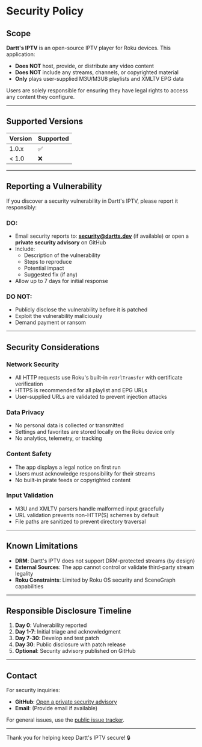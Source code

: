 # Security Policy

## Scope

**Dartt's IPTV** is an open-source IPTV player for Roku devices. This application:

- **Does NOT** host, provide, or distribute any video content
- **Does NOT** include any streams, channels, or copyrighted material
- **Only** plays user-supplied M3U/M3U8 playlists and XMLTV EPG data

Users are solely responsible for ensuring they have legal rights to access any content they configure.

---

## Supported Versions

| Version | Supported          |
| ------- | ------------------ |
| 1.0.x   | :white_check_mark: |
| < 1.0   | :x:                |

---

## Reporting a Vulnerability

If you discover a security vulnerability in Dartt's IPTV, please report it responsibly:

### DO:
- Email security reports to: **security@dartts.dev** (if available) or open a **private security advisory** on GitHub
- Include:
  - Description of the vulnerability
  - Steps to reproduce
  - Potential impact
  - Suggested fix (if any)
- Allow up to 7 days for initial response

### DO NOT:
- Publicly disclose the vulnerability before it is patched
- Exploit the vulnerability maliciously
- Demand payment or ransom

---

## Security Considerations

### Network Security
- All HTTP requests use Roku's built-in `roUrlTransfer` with certificate verification
- HTTPS is recommended for all playlist and EPG URLs
- User-supplied URLs are validated to prevent injection attacks

### Data Privacy
- No personal data is collected or transmitted
- Settings and favorites are stored locally on the Roku device only
- No analytics, telemetry, or tracking

### Content Safety
- The app displays a legal notice on first run
- Users must acknowledge responsibility for their streams
- No built-in pirate feeds or copyrighted content

### Input Validation
- M3U and XMLTV parsers handle malformed input gracefully
- URL validation prevents non-HTTP(S) schemes by default
- File paths are sanitized to prevent directory traversal

---

## Known Limitations

- **DRM**: Dartt's IPTV does not support DRM-protected streams (by design)
- **External Sources**: The app cannot control or validate third-party stream legality
- **Roku Constraints**: Limited by Roku OS security and SceneGraph capabilities

---

## Responsible Disclosure Timeline

1. **Day 0**: Vulnerability reported
2. **Day 1-7**: Initial triage and acknowledgment
3. **Day 7-30**: Develop and test patch
4. **Day 30**: Public disclosure with patch release
5. **Optional**: Security advisory published on GitHub

---

## Contact

For security inquiries:
- **GitHub**: [Open a private security advisory](https://github.com/darttdev/Dartts-IPTV/security/advisories)
- **Email**: (Provide email if available)

For general issues, use the [public issue tracker](https://github.com/darttdev/Dartts-IPTV/issues).

---

Thank you for helping keep Dartt's IPTV secure! 🔒

